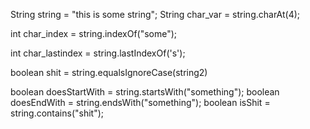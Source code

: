 
String string = "this is some string";
String char_var = string.charAt(4);

int char_index = string.indexOf("some");

int char_lastindex = string.lastIndexOf('s');

boolean shit = string.equalsIgnoreCase(string2)

boolean doesStartWith = string.startsWith("something");
boolean doesEndWith = string.endsWith("something");
boolean isShit = string.contains("shit");

